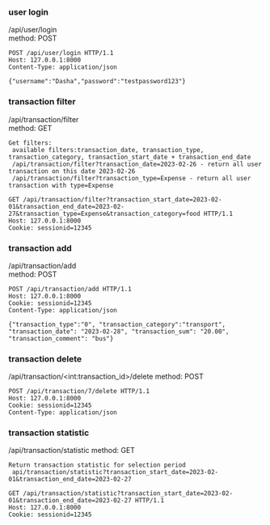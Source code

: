### user login
/api/user/login  
method: POST  
```
POST /api/user/login HTTP/1.1
Host: 127.0.0.1:8000
Content-Type: application/json

{"username":"Dasha","password":"testpassword123"}
```

### transaction filter
/api/transaction/filter  
method: GET  
```
Get filters:
 available filters:transaction_date, transaction_type, transaction_category, transaction_start_date + transaction_end_date
 /api/transaction/filter?transaction_date=2023-02-26 - return all user transaction on this date 2023-02-26
 /api/transaction/filter?transaction_type=Expense - return all user transaction with type=Expense
```

```
GET /api/transaction/filter?transaction_start_date=2023-02-01&transaction_end_date=2023-02-27&transaction_type=Expense&transaction_category=food HTTP/1.1
Host: 127.0.0.1:8000
Cookie: sessionid=12345
```

### transaction add
/api/transaction/add  
method: POST  
```
POST /api/transaction/add HTTP/1.1
Host: 127.0.0.1:8000
Cookie: sessionid=12345
Content-Type: application/json

{"transaction_type":"0", "transaction_category":"transport", "transaction_date": "2023-02-28", "transaction_sum": "20.00", "transaction_comment": "bus"}
```


### transaction delete
/api/transaction/\<int:transaction_id>/delete
method: POST  
```
POST /api/transaction/7/delete HTTP/1.1
Host: 127.0.0.1:8000
Cookie: sessionid=12345
Content-Type: application/json
```

### transaction statistic
/api/transaction/statistic 
method: GET  
```
Return transaction statistic for selection period
 api/transaction/statistic?transaction_start_date=2023-02-01&transaction_end_date=2023-02-27
```

```
GET /api/transaction/statistic?transaction_start_date=2023-02-01&transaction_end_date=2023-02-27 HTTP/1.1
Host: 127.0.0.1:8000
Cookie: sessionid=12345
```